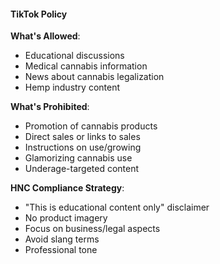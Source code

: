 #### TikTok Policy

**What's Allowed**:

- Educational discussions
- Medical cannabis information
- News about cannabis legalization
- Hemp industry content

**What's Prohibited**:

- Promotion of cannabis products
- Direct sales or links to sales
- Instructions on use/growing
- Glamorizing cannabis use
- Underage-targeted content

**HNC Compliance Strategy**:

- "This is educational content only" disclaimer
- No product imagery
- Focus on business/legal aspects
- Avoid slang terms
- Professional tone
